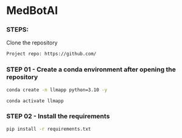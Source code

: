 # MedBotAI

### STEPS:

Clone the repository

```bash
Project repo: https://github.com/
```

### STEP 01 - Create a conda environment after opening the repository

```bash
conda create -n llmapp python=3.10 -y
```

```bash
conda activate llmapp
```

### STEP 02 - Install the requirements
```bash
pip install -r requirements.txt
```